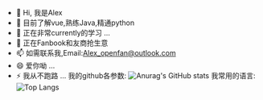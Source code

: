 - 👋 Hi, 我是Alex
- 👀 目前了解vue,熟练Java,精通python
- 🌱 正在非常currently的学习 ...
- 💞️ 正在Fanbook和友商抢生意
- 📫 如需联系我,Email:Alex_openfan@outlook.com
- 😄 爱你呦 ...
- ⚡ 我从不跑路 ...
我的github各参数:
![Anurag's GitHub stats](https://github-readme-stats.vercel.app/api?username=Openfan-Alex)
我常用的语言:
![Top Langs](https://github-readme-stats.vercel.app/api/top-langs/?username=Openfan-Alex)
<!---
alexxin139/alexxin139 is a ✨ special ✨ repository because its `README.md` (this file) appears on your GitHub profile.
You can click the Preview link to take a look at your changes.
--->
